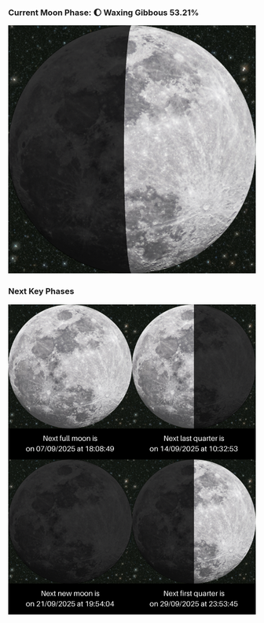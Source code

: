 ### Current Moon Phase: 🌔 Waxing Gibbous 53.21%
![Moon Phase](moonphase.png)
### Next Key Phases
![Gallery](gallery.png)